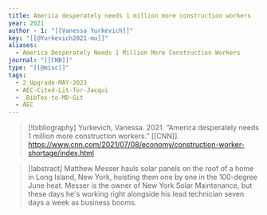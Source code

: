 ```yaml
---
title: America desperately needs 1 million more construction workers
year: 2021
author - 1: "[[Vanessa Yurkevich]]"
key: "[[@Yurkevich2021-mu]]"
aliases:
  - America Desperately Needs 1 Million More Construction Workers
journal: "[[CNN]]"
type: "[[@misc]]"
tags:
  - 2_Upgrade-MAY-2023
  - AEC-Cited-Lit-for-Jacqui
  - _BibTex-to-MD-Git
  - AEC
---
```


> [!bibliography]
> Yurkevich, Vanessa. 2021. “America desperately needs 1 million more construction workers.” [[CNN]]. https://www.cnn.com/2021/07/08/economy/construction-worker-shortage/index.html

> [!abstract]
> Matthew Messer hauls solar panels on the roof of a home in Long Island, New York, hoisting them one by one in the 100-degree June heat. Messer is the owner of New York Solar Maintenance, but these days he's working right alongside his lead technician seven days a week as business booms.